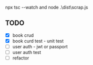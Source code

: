 npx tsc --watch and node .\dist\scrap.js 

## TODO

- [x] book crud
- [x] book curd test - unit test
- [ ] user auth - jwt or passport
- [ ] user auth test
- [ ] refactor
